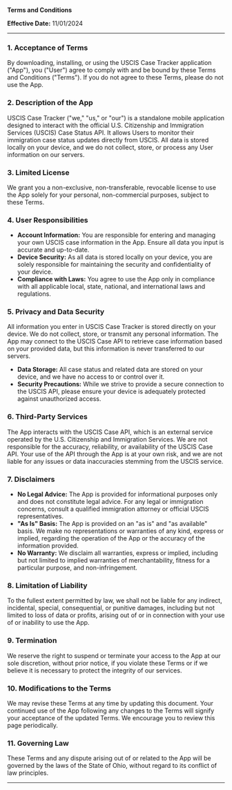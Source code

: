 **Terms and Conditions**

**Effective Date:** 11/01/2024

---

### 1. Acceptance of Terms
By downloading, installing, or using the USCIS Case Tracker application ("App"), you ("User") agree to comply with and be bound by these Terms and Conditions ("Terms"). If you do not agree to these Terms, please do not use the App.

### 2. Description of the App
USCIS Case Tracker ("we," "us," or "our") is a standalone mobile application designed to interact with the official U.S. Citizenship and Immigration Services (USCIS) Case Status API. It allows Users to monitor their immigration case status updates directly from USCIS. All data is stored locally on your device, and we do not collect, store, or process any User information on our servers.

### 3. Limited License
We grant you a non-exclusive, non-transferable, revocable license to use the App solely for your personal, non-commercial purposes, subject to these Terms.

### 4. User Responsibilities
- **Account Information:** You are responsible for entering and managing your own USCIS case information in the App. Ensure all data you input is accurate and up-to-date.
- **Device Security:** As all data is stored locally on your device, you are solely responsible for maintaining the security and confidentiality of your device.
- **Compliance with Laws:** You agree to use the App only in compliance with all applicable local, state, national, and international laws and regulations.

### 5. Privacy and Data Security
All information you enter in USCIS Case Tracker is stored directly on your device. We do not collect, store, or transmit any personal information. The App may connect to the USCIS Case API to retrieve case information based on your provided data, but this information is never transferred to our servers.

- **Data Storage:** All case status and related data are stored on your device, and we have no access to or control over it.
- **Security Precautions:** While we strive to provide a secure connection to the USCIS API, please ensure your device is adequately protected against unauthorized access.

### 6. Third-Party Services
The App interacts with the USCIS Case API, which is an external service operated by the U.S. Citizenship and Immigration Services. We are not responsible for the accuracy, reliability, or availability of the USCIS Case API. Your use of the API through the App is at your own risk, and we are not liable for any issues or data inaccuracies stemming from the USCIS service.

### 7. Disclaimers
- **No Legal Advice:** The App is provided for informational purposes only and does not constitute legal advice. For any legal or immigration concerns, consult a qualified immigration attorney or official USCIS representatives.
- **"As Is" Basis:** The App is provided on an "as is" and "as available" basis. We make no representations or warranties of any kind, express or implied, regarding the operation of the App or the accuracy of the information provided.
- **No Warranty:** We disclaim all warranties, express or implied, including but not limited to implied warranties of merchantability, fitness for a particular purpose, and non-infringement.

### 8. Limitation of Liability
To the fullest extent permitted by law, we shall not be liable for any indirect, incidental, special, consequential, or punitive damages, including but not limited to loss of data or profits, arising out of or in connection with your use of or inability to use the App.

### 9. Termination
We reserve the right to suspend or terminate your access to the App at our sole discretion, without prior notice, if you violate these Terms or if we believe it is necessary to protect the integrity of our services.

### 10. Modifications to the Terms
We may revise these Terms at any time by updating this document. Your continued use of the App following any changes to the Terms will signify your acceptance of the updated Terms. We encourage you to review this page periodically.

### 11. Governing Law
These Terms and any dispute arising out of or related to the App will be governed by the laws of the State of Ohio, without regard to its conflict of law principles.

---
